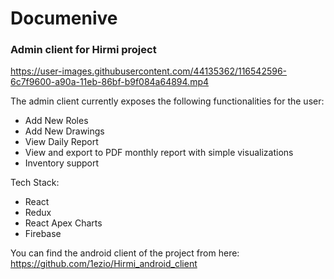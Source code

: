 
# Documenive
### Admin client for Hirmi project

https://user-images.githubusercontent.com/44135362/116542596-6c7f9600-a90a-11eb-86bf-b9f084a64894.mp4

The admin client currently exposes the following functionalities for the user:
  - Add New Roles
  - Add New Drawings
  - View Daily Report
  - View and export to PDF monthly report with simple visualizations
  - Inventory support


Tech Stack:
  - React
  - Redux
  - React Apex Charts
  - Firebase

You can find the android client of the project from here: https://github.com/1ezio/Hirmi_android_client
